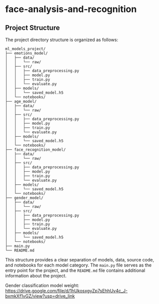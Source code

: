 # face-analysis-and-recognition
## Project Structure

The project directory structure is organized as follows:

```
ml_models_project/
├── emotions_model/
│   ├── data/
│   │   └── raw/
│   ├── src/
│   │   ├── data_preprocessing.py
│   │   ├── model.py
│   │   ├── train.py
│   │   └── evaluate.py
│   ├── models/
│   │   └── saved_model.h5
│   └── notebooks/
├── age_model/
│   ├── data/
│   │   └── raw/
│   ├── src/
│   │   ├── data_preprocessing.py
│   │   ├── model.py
│   │   ├── train.py
│   │   └── evaluate.py
│   ├── models/
│   │   └── saved_model.h5
│   └── notebooks/
├── face_recognition_model/
│   ├── data/
│   │   └── raw/
│   ├── src/
│   │   ├── data_preprocessing.py
│   │   ├── model.py
│   │   ├── train.py
│   │   └── evaluate.py
│   ├── models/
│   │   └── saved_model.h5
│   └── notebooks/
├── gender_model/
│   ├── data/
│   │   └── raw/
│   ├── src/
│   │   ├── data_preprocessing.py
│   │   ├── model.py
│   │   ├── train.py
│   │   └── evaluate.py
│   ├── models/
│   │   └── saved_model.h5
│   └── notebooks/
├── main.py
└── README.md
```

This structure provides a clear separation of models, data, source code, and notebooks for each model category. The `main.py` file serves as the entry point for the project, and the `README.md` file contains additional information about the project.

Gender classification model weight: https://drive.google.com/file/d/1hUkosxgyZp7sEhhUv4c_J-bxmkXf1vGZ/view?usp=drive_link
